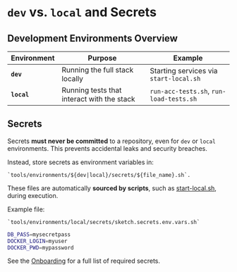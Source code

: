 
# `dev` vs. `local` and Secrets

## Development Environments Overview

| Environment | Purpose                                     | Example                                 |
|-------------|---------------------------------------------|-----------------------------------------|
| **`dev`**   | Running the full stack locally              | Starting services via `start-local.sh`  |
| **`local`** | Running tests that interact with the stack  | `run-acc-tests.sh`, `run-load-tests.sh` |

## Secrets

Secrets **must never be committed** to a repository, even for `dev` or `local` environments.
This prevents accidental leaks and security breaches.

Instead, store secrets as environment variables in:

    `tools/environments/${dev|local}/secrets/${file_name}.sh`.

These files are automatically **sourced by scripts**, such as [start-local.sh](../stack/start-local.sh), during execution.

Example file:

    `tools/environments/local/secrets/sketch.secrets.env.vars.sh`

```bash
DB_PASS=mysecretpass
DOCKER_LOGIN=myuser
DOCKER_PWD=mypassword
```

See the [Onboarding](../../docs/start-here/Onboarding.md) for a full list of required secrets.
